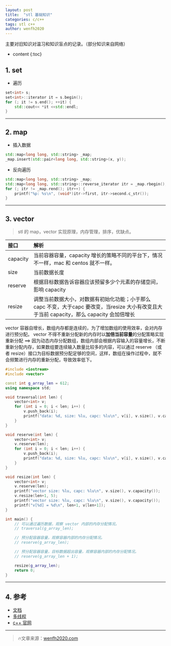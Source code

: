 ```yaml
---
layout: post
title:  "stl 基础知识"
categories: c/c++
tags: stl c++
author: wenfh2020
---
```


主要对旧知识对温习和知识盲点的记录。（部分知识来自网络）



* content
{:toc}

## 1. set

* 遍历

```c++
set<int> s;
set<int>::iterator it = s.begin();
for (; it != s.end(); ++it) {
    std::cout<< *it <<std::endl;
}
```

---

## 2. map

* 插入数据

```c++
std::map<long long, std::string> _map;
_map.insert(std::pair<long long, std::string>(x, y));
```

* 反向遍历

```c++
std::map<long long, std::string> _map;
std::map<long long, std::string>::reverse_iterator itr = _map.rbegin();
for (; itr != _map.rend(); itr++) {
    printf("%p: %s\n", (void*)itr->first, itr->second.c_str());
}
```

---

## 3. vector

> stl 的 map，vector 实现原理，内存管理，排序，优缺点。

| 接口     | 解析                                                                                                                                        |
| :------- | :------------------------------------------------------------------------------------------------------------------------------------------ |
| capacity | 当前容器容量，capacity 增长的策略不同的平台下，情况不一样，mac 和 centos 就不一样。                                                         |
| size     | 当前数据长度                                                                                                                                |
| reserve  | 根据目标数据告诉容器应该预留多少个元素的存储空间，影响 capacity                                                                             |
| resize   | 调整当前数据大小，对数据有初始化功能；小于那么 capc 不变，大于capc 要改变，当resize 大小有改变且大于当前 capacity，那么 capacity 会加倍增长 |

vector 容器自增长，数组内存都是连续的，为了增加数组的使用效率，会对内存进行预分配。
vector 不得不重新分配新的内存时以**加倍当前容量**的分配策略实现重新分配
==> 因为动态内存分配数组，数组内部会根据内容输入的容量增长，不断重新分配内存，如果数组要连续输入数量比较多的内容，可以通过 reserve （或者 resize）接口为目标数据预分配足够的空间，这样，数组在操作过程中，就不会频繁进行内存的重新分配，导致效率低下。

```c++
#include <iostream>
#include <vector>

const int g_array_len = 612;
using namespace std;

void traversal(int len) {
    vector<int> v;
    for (int i = 0; i < len; i++) {
        v.push_back(i);
        printf("data: %d, size: %lu, capc: %lu\n", v[i], v.size(), v.capacity());
    }
}

void reserve(int len) {
    vector<int> v;
    v.reserve(len);
    for (int i = 0; i < len; i++) {
        v.push_back(i);
        printf("data: %d, size: %lu, capc: %lu\n", v[i], v.size(), v.capacity());
    }
}

void resize(int len) {
    vector<int> v;
    v.reserve(len);
    printf("vector size: %lu, capc: %lu\n", v.size(), v.capacity());
    v.resize(len+1, 5);
    printf("vector size: %lu, capc: %lu\n", v.size(), v.capacity());
    printf("v[%d] = %d\n", len+1, v[len+1]);
}

int main() {
    // 可以通过遍历数据，观察 vector 内部的内存分配情况。
    // traversal(g_array_len);

    // 预分配容器容量，观察容器内部的内存分配情况。
    // reserve(g_array_len);

    // 预分配容器容量，目标数据超出容量，观察容器内部的内存分配情况。
    // reserve(g_array_len + 1);

    resize(g_array_len);
    return 0;
}
```

---

## 4. 参考

* [文档](https://zh.cppreference.com/w/cpp/container/set/begin)
* [多线程](https://www.jianshu.com/u/88ad4f76eb79)
* [c++ 官网](http://www.cplusplus.com/)

---

> 🔥文章来源：[wenfh2020.com](https://wenfh2020.com/2018/02/12/stl/)